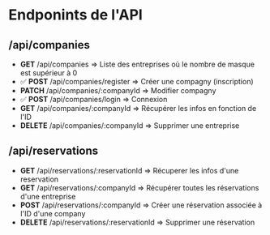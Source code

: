# Endponints de l'API

## /api/companies

- **GET** /api/companies => Liste des entreprises où le nombre de masque est supérieur à 0
- ✅ **POST** /api/companies/register => Créer une compagny (inscription)
- **PATCH** /api/companies/:companyId => Modifier compagny
- ✅ **POST** /api/companies/login => Connexion
- **GET** /api/companies/:companyId => Récupérer les infos en fonction de l'ID
- **DELETE** /api/companies/:companyId => Supprimer une entreprise

## /api/reservations

- **GET** /api/reservations/:reservationId => Récuperer les infos d'une reservation
- **GET** /api/reservations/:companyId => Récupérer toutes les réservations d'une entreprise
- **POST** /api/reservations/:companyId => Créer une réservation associée à l'ID d'une company
- **DELETE** /api/reservations/:reservationId => Supprimer une réservation
